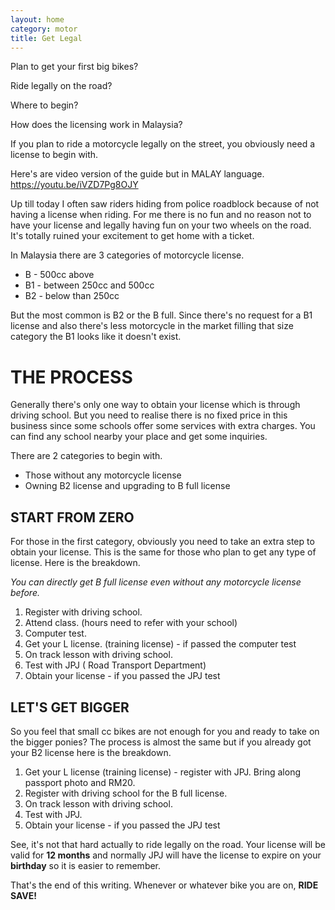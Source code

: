 ```yaml
---
layout: home
category: motor
title: Get Legal
---
```

Plan to get your first big bikes?

Ride legally on the road?

Where to begin?

How does the licensing work in Malaysia?

If you plan to ride a motorcycle legally on the street, you obviously need a license to begin with.

Here's are video version of the guide but in MALAY language.
<br>
<https://youtu.be/iVZD7Pg8OJY>


Up till today I often saw riders hiding from police roadblock because of not having a license when riding. 
For me there is no fun and no reason not to have your license and legally having fun on your two wheels on the road. 
It's totally ruined your excitement to get home with a ticket.

In Malaysia there are 3 categories of motorcycle license.
- B - 500cc above
- B1 - between 250cc and 500cc
- B2 - below than 250cc

But the most common is B2 or the B full.
Since there's no request for a B1 license and also there's less motorcycle in the market filling that size category the B1 looks like it doesn't exist.

# THE PROCESS

Generally there's only one way to obtain your license which is through driving school.
But you need to realise there is no fixed price in this business since some schools offer some services with extra charges. You can find any school nearby your place and get some inquiries.

There are 2 categories to begin with.
- Those without any motorcycle license
- Owning B2 license and upgrading to B full license

## START FROM ZERO

For those in the first category, obviously you need to take an extra step to obtain your license. This is the same for those who plan to get any type of license.
Here is the breakdown. 

*You can directly get B full license even without any motorcycle license before.*

1. Register with driving school.
2. Attend class. (hours need to refer with your school)
3. Computer test.
4. Get your L license. (training license) - if passed the computer test
5. On track lesson with driving school.
6. Test with JPJ ( Road Transport Department)
7. Obtain your license - if you passed the JPJ test

## LET'S GET BIGGER

So you feel that small cc bikes are not enough for you and ready to take on the bigger ponies? The process is almost the same but if you already got your B2 license here is the breakdown.

1. Get your L license (training license) - register with JPJ. 
    Bring along passport photo and RM20.
2. Register with driving school for the B full license.
3. On track lesson with driving school.
4. Test with JPJ.
5. Obtain your license - if you passed the JPJ test

See, it's not that hard actually to ride legally on the road.
Your license will be valid for **12 months** 
and normally JPJ will have the license to expire on your **birthday**
so it is easier to remember.

That's the end of this writing. Whenever or whatever bike you are on, **RIDE SAVE!**